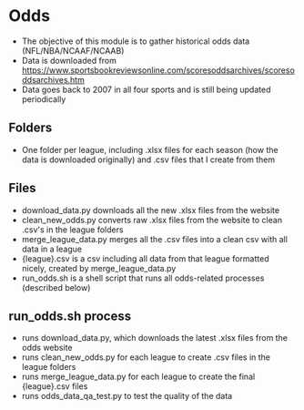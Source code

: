 # Odds

- The objective of this module is to gather historical odds data (NFL/NBA/NCAAF/NCAAB)
- Data is downloaded from https://www.sportsbookreviewsonline.com/scoresoddsarchives/scoresoddsarchives.htm 
- Data goes back to 2007 in all four sports and is still being updated periodically

## Folders
- One folder per league, including .xlsx files for each season (how the data is downloaded originally) and .csv files that I create from them

## Files
- download_data.py downloads all the new .xlsx files from the website
- clean_new_odds.py converts raw .xlsx files from the website to clean .csv's in the league folders
- merge_league_data.py merges all the .csv files into a clean csv with all data in a league
- {league}.csv is a csv including all data from that league formatted nicely, created by merge_league_data.py
- run_odds.sh is a shell script that runs all odds-related processes (described below)


## run_odds.sh process
- runs download_data.py, which downloads the latest .xlsx files from the odds website
- runs clean_new_odds.py for each league to create .csv files in the league folders
- runs merge_league_data.py for each league to create the final {league}.csv files
- runs odds_data_qa_test.py to test the quality of the data
